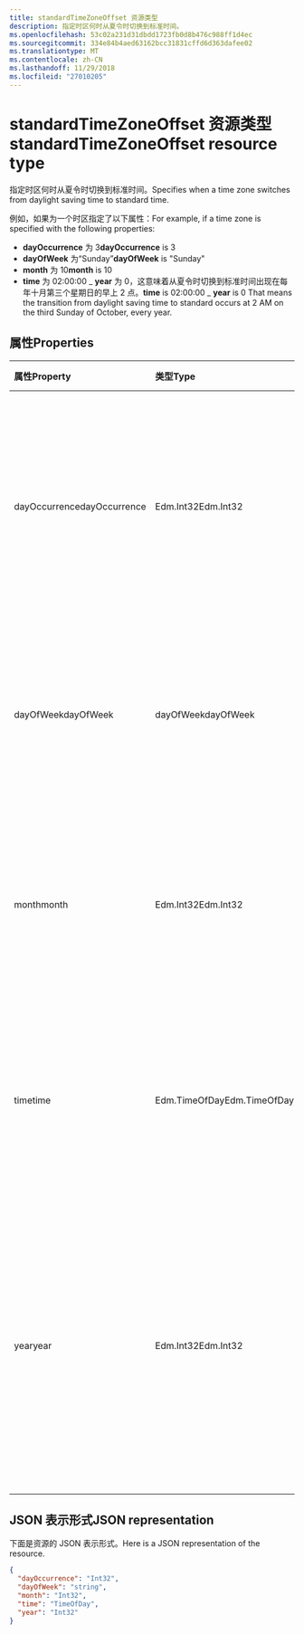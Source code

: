 ```yaml
---
title: standardTimeZoneOffset 资源类型
description: 指定时区何时从夏令时切换到标准时间。
ms.openlocfilehash: 53c02a231d31dbdd1723fb0d8b476c988ff1d4ec
ms.sourcegitcommit: 334e84b4aed63162bcc31831cffd6d363dafee02
ms.translationtype: MT
ms.contentlocale: zh-CN
ms.lasthandoff: 11/29/2018
ms.locfileid: "27010205"
---
```

# <a name="standardtimezoneoffset-resource-type"></a><span data-ttu-id="32cf9-103">standardTimeZoneOffset 资源类型</span><span class="sxs-lookup"><span data-stu-id="32cf9-103">standardTimeZoneOffset resource type</span></span>

<span data-ttu-id="32cf9-104">指定时区何时从夏令时切换到标准时间。</span><span class="sxs-lookup"><span data-stu-id="32cf9-104">Specifies when a time zone switches from daylight saving time to standard time.</span></span>

<span data-ttu-id="32cf9-105">例如，如果为一个时区指定了以下属性：</span><span class="sxs-lookup"><span data-stu-id="32cf9-105">For example, if a time zone is specified with the following properties:</span></span>

- <span data-ttu-id="32cf9-106">**dayOccurrence** 为 3</span><span class="sxs-lookup"><span data-stu-id="32cf9-106">**dayOccurrence** is 3</span></span>
- <span data-ttu-id="32cf9-107">**dayOfWeek** 为“Sunday”</span><span class="sxs-lookup"><span data-stu-id="32cf9-107">**dayOfWeek** is "Sunday"</span></span>
- <span data-ttu-id="32cf9-108">**month** 为 10</span><span class="sxs-lookup"><span data-stu-id="32cf9-108">**month** is 10</span></span>
- <span data-ttu-id="32cf9-109">**time** 为 02:00:00 _ **year** 为 0，这意味着从夏令时切换到标准时间出现在每年十月第三个星期日的早上 2 点。</span><span class="sxs-lookup"><span data-stu-id="32cf9-109">**time** is 02:00:00 _ **year** is 0 That means the transition from daylight saving time to standard occurs at 2 AM on the third Sunday of October, every year.</span></span>

## <a name="properties"></a><span data-ttu-id="32cf9-110">属性</span><span class="sxs-lookup"><span data-stu-id="32cf9-110">Properties</span></span>
| <span data-ttu-id="32cf9-111">属性</span><span class="sxs-lookup"><span data-stu-id="32cf9-111">Property</span></span>     | <span data-ttu-id="32cf9-112">类型</span><span class="sxs-lookup"><span data-stu-id="32cf9-112">Type</span></span>   |<span data-ttu-id="32cf9-113">说明</span><span class="sxs-lookup"><span data-stu-id="32cf9-113">Description</span></span>|
|:---------------|:--------|:----------|
| <span data-ttu-id="32cf9-114">dayOccurrence</span><span class="sxs-lookup"><span data-stu-id="32cf9-114">dayOccurrence</span></span> | <span data-ttu-id="32cf9-115">Edm.Int32</span><span class="sxs-lookup"><span data-stu-id="32cf9-115">Edm.Int32</span></span> | <span data-ttu-id="32cf9-116">表示从夏令时到标准时间的切换在一周的具体某天出现的次数。</span><span class="sxs-lookup"><span data-stu-id="32cf9-116">Represents the nth occurrence of the day of week that the transition from daylight saving time to standard time occurs.</span></span> |
| <span data-ttu-id="32cf9-117">dayOfWeek</span><span class="sxs-lookup"><span data-stu-id="32cf9-117">dayOfWeek</span></span> | <span data-ttu-id="32cf9-118">dayOfWeek</span><span class="sxs-lookup"><span data-stu-id="32cf9-118">dayOfWeek</span></span> | <span data-ttu-id="32cf9-119">表示从夏令时切换为标准时间时一周的具体某日。</span><span class="sxs-lookup"><span data-stu-id="32cf9-119">Represents the day of the week when the transition from daylight saving time to standard time.</span></span> |
| <span data-ttu-id="32cf9-120">month</span><span class="sxs-lookup"><span data-stu-id="32cf9-120">month</span></span> | <span data-ttu-id="32cf9-121">Edm.Int32</span><span class="sxs-lookup"><span data-stu-id="32cf9-121">Edm.Int32</span></span> | <span data-ttu-id="32cf9-122">表示从夏令时到标准时间的切换出现时一年的具体月份。</span><span class="sxs-lookup"><span data-stu-id="32cf9-122">Represents the month of the year when the transition from daylight saving time to standard time occurs.</span></span> |
| <span data-ttu-id="32cf9-123">time</span><span class="sxs-lookup"><span data-stu-id="32cf9-123">time</span></span> | <span data-ttu-id="32cf9-124">Edm.TimeOfDay</span><span class="sxs-lookup"><span data-stu-id="32cf9-124">Edm.TimeOfDay</span></span> | <span data-ttu-id="32cf9-125">表示从夏令时到标准时间的切换出现时某日的具体时间。</span><span class="sxs-lookup"><span data-stu-id="32cf9-125">Represents the time of day when the transition from daylight saving time to standard time occurs.</span></span> |
| <span data-ttu-id="32cf9-126">year</span><span class="sxs-lookup"><span data-stu-id="32cf9-126">year</span></span> | <span data-ttu-id="32cf9-127">Edm.Int32</span><span class="sxs-lookup"><span data-stu-id="32cf9-127">Edm.Int32</span></span> | <span data-ttu-id="32cf9-128">表示从夏令时到标准时间的变更出现时的年度频率。</span><span class="sxs-lookup"><span data-stu-id="32cf9-128">Represents how frequently in terms of years the change from daylight saving time to standard time occurs.</span></span> <span data-ttu-id="32cf9-129">例如，值为 0 意味着每年。</span><span class="sxs-lookup"><span data-stu-id="32cf9-129">For example, a value of 0 means every year.</span></span>|

## <a name="json-representation"></a><span data-ttu-id="32cf9-130">JSON 表示形式</span><span class="sxs-lookup"><span data-stu-id="32cf9-130">JSON representation</span></span>

<span data-ttu-id="32cf9-131">下面是资源的 JSON 表示形式。</span><span class="sxs-lookup"><span data-stu-id="32cf9-131">Here is a JSON representation of the resource.</span></span>

<!-- {
  "blockType": "resource",
  "optionalProperties": [

  ],
  "@odata.type": "microsoft.graph.standardTimeZoneOffset"
}-->

```json
{
  "dayOccurrence": "Int32",
  "dayOfWeek": "string",
  "month": "Int32",
  "time": "TimeOfDay",
  "year": "Int32"
}

```

<!-- uuid: 8fcb5dbc-d5aa-4681-8e31-b001d5168d79
2015-10-25 14:57:30 UTC -->
<!-- {
  "type": "#page.annotation",
  "description": "standardTimeZoneOffset resource",
  "keywords": "",
  "section": "documentation",
  "tocPath": ""
}-->